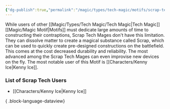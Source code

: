 ```yaml
---
{"dg-publish":true,"permalink":"/magic/types/tech-magic/motifs/scrap-tech/","tags":["magic/tech/scrap","magic/motif"]}
---
```


While users of other [[Magic/Types/Tech Magic/Tech Magic\|Tech Magic]] [[Magic/Magic Motif\|Motifs]] must dedicate large amounts of time to constructing their contraptions, Scrap Tech Mages don't have this limitation. They can dissolve matter to create a magical substance called Scrap, which can be used to quickly create pre-designed constructions on the battlefield. This comes at the cost decreased durability and reliability. The most advanced among the Scrap Tech Mages can even improvise new devices on the fly. The most notable user of this Motif is [[Characters/Kenny Ice\|Kenny Ice]].
### List of Scrap Tech Users
- [[Characters/Kenny Ice\|Kenny Ice]]

{ .block-language-dataview}